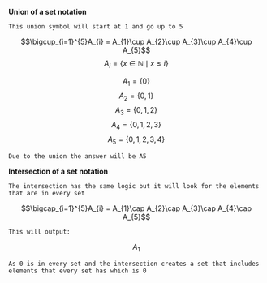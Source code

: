 **Union of a set notation**

	This union symbol will start at 1 and go up to 5

$$\bigcup_{i=1}^{5}A_{i} = A_{1}\cup A_{2}\cup A_{3}\cup A_{4}\cup A_{5}$$
$$A_{i} = \{x \in \mathbb{N} \mid x \leq i \}$$

$$A_{1} = \{0\}$$
$$A_{2} = \{0,1\}$$
$$A_{3} = \{0,1,2\}$$
$$A_{4} = \{0,1,2,3\}$$
$$A_{5} = \{0,1,2,3,4\}$$

	Due to the union the answer will be A5

**Intersection of a set notation**

	The intersection has the same logic but it will look for the elements that are in every set

$$\bigcap_{i=1}^{5}A_{i} = A_{1}\cap A_{2}\cap A_{3}\cap A_{4}\cap A_{5}$$

	This will output:

$$A_{1}$$ 

	As 0 is in every set and the intersection creates a set that includes elements that every set has which is 0

